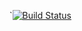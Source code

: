 `[![Build Status](https://travis-ci.com/xinyuli672/CSE110_lab5.svg?token=fHXExtXCkGJ4axksdvFe&branch=master)](https://travis-ci.com/xinyuli672/CSE110_lab5)
